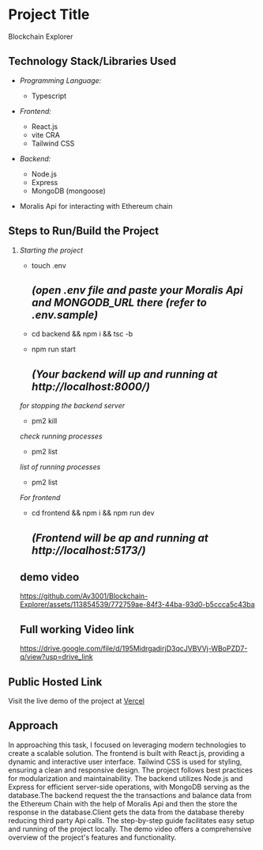 # Project Title

Blockchain Explorer

## Technology Stack/Libraries Used
 
- *Programming Language:*
    - Typescript
- *Frontend:*
  - React.js
  - vite CRA
  - Tailwind CSS

- *Backend:*
  - Node.js
  - Express 
  - MongoDB (mongoose)

- Moralis Api for interacting with Ethereum chain  

## Steps to Run/Build the Project

1. *Starting the project*
   
   - touch .env
     ## *(open .env file and paste your Moralis Api and MONGODB_URL there (refer to  .env.sample)*
   - cd backend && npm i && tsc -b
   - npm run start
     
     ## *(Your backend will up and running at http://localhost:8000/)*
    
   *for stopping the backend server*
   - pm2 kill

   *check running processes*
   - pm2 list

    *list of running processes*
   - pm2 list

   *For frontend*
   - cd frontend && npm i && npm run dev

     ## *(Frontend will be ap and running at http://localhost:5173/)*

   ## demo video
   https://github.com/Av3001/Blockchain-Explorer/assets/113854539/772759ae-84f3-44ba-93d0-b5ccca5c43ba


   ## Full working Video link
    https://drive.google.com/file/d/195MidrgadirjD3qcJVBVVj-WBoPZD7-q/view?usp=drive_link



## Public Hosted Link

Visit the live demo of the project at [Vercel](https://blockchain-explorer-three.vercel.app/) 

## Approach

In approaching this task, I focused on leveraging modern technologies to create a scalable solution. The frontend is built with React.js, providing a dynamic and interactive user interface. Tailwind CSS is used for styling, ensuring a clean and responsive design. The project follows best practices for modularization and maintainability. The backend utilizes Node.js and Express for efficient server-side operations, with MongoDB serving as the database.The backend request the the transactions and balance data from the Ethereum Chain with the help of Moralis Api and then the store the response in the database.Client gets the data from the database thereby reducing third party Api calls.  The step-by-step guide facilitates easy setup and running of the project locally. The demo video offers a comprehensive overview of the project's features and functionality.

